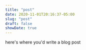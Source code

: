 ```yaml
---
title: "post"
date: 2020-11-01T20:16:37-05:00
slug: "post"
draft: false
showDate: true
---
```

here's where you'd write a blog post